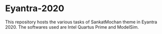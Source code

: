 # Eyantra-2020
This repository hosts the various tasks of SankatMochan theme in Eyantra 2020. The softwares used are Intel Quartus Prime and ModelSim.
